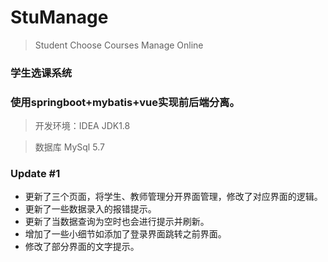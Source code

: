 # StuManage
> Student Choose Courses Manage Online

### 学生选课系统

### 使用springboot+mybatis+vue实现前后端分离。

> 开发环境：IDEA JDK1.8

> 数据库 MySql 5.7

### Update \#1
* 更新了三个页面，将学生、教师管理分开界面管理，修改了对应界面的逻辑。
* 更新了一些数据录入的报错提示。
* 更新了当数据查询为空时也会进行提示并刷新。
* 增加了一些小细节如添加了登录界面跳转之前界面。
* 修改了部分界面的文字提示。
